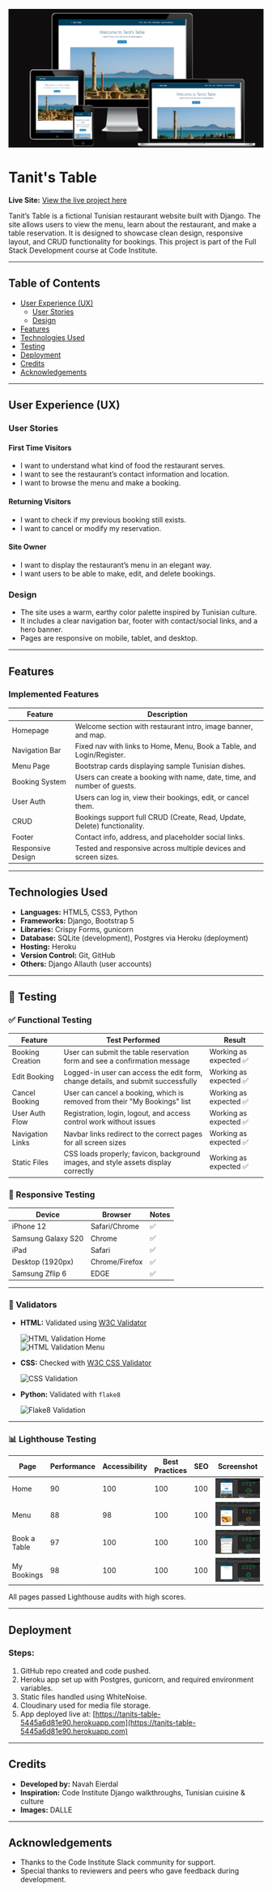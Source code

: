 ![Am I responsive screenshot](documentation/amiresp.png)

# Tanit's Table

**Live Site:** [View the live project here](https://tanits-table-5445a6d81e90.herokuapp.com)

Tanit’s Table is a fictional Tunisian restaurant website built with Django. The site allows users to view the menu, learn about the restaurant, and make a table reservation. It is designed to showcase clean design, responsive layout, and CRUD functionality for bookings. This project is part of the Full Stack Development course at Code Institute.

---

## Table of Contents

- [User Experience (UX)](#user-experience-ux)
  - [User Stories](#user-stories)
  - [Design](#design)
- [Features](#features)
- [Technologies Used](#technologies-used)
- [Testing](#testing)
- [Deployment](#deployment)
- [Credits](#credits)
- [Acknowledgements](#acknowledgements)

---

## User Experience (UX)

### User Stories

#### First Time Visitors
- I want to understand what kind of food the restaurant serves.
- I want to see the restaurant’s contact information and location.
- I want to browse the menu and make a booking.

#### Returning Visitors
- I want to check if my previous booking still exists.
- I want to cancel or modify my reservation.

#### Site Owner
- I want to display the restaurant’s menu in an elegant way.
- I want users to be able to make, edit, and delete bookings.

### Design

- The site uses a warm, earthy color palette inspired by Tunisian culture.
- It includes a clear navigation bar, footer with contact/social links, and a hero banner.
- Pages are responsive on mobile, tablet, and desktop.

---

## Features

### Implemented Features

| Feature           | Description                                                                  |
|------------------|------------------------------------------------------------------------------|
| Homepage          | Welcome section with restaurant intro, image banner, and map.               |
| Navigation Bar    | Fixed nav with links to Home, Menu, Book a Table, and Login/Register.       |
| Menu Page         | Bootstrap cards displaying sample Tunisian dishes.                          |
| Booking System    | Users can create a booking with name, date, time, and number of guests.     |
| User Auth         | Users can log in, view their bookings, edit, or cancel them.                |
| CRUD              | Bookings support full CRUD (Create, Read, Update, Delete) functionality.    |
| Footer            | Contact info, address, and placeholder social links.                        |
| Responsive Design | Tested and responsive across multiple devices and screen sizes.             |

---

## Technologies Used

- **Languages:** HTML5, CSS3, Python
- **Frameworks:** Django, Bootstrap 5
- **Libraries:** Crispy Forms, gunicorn
- **Database:** SQLite (development), Postgres via Heroku (deployment)
- **Hosting:** Heroku
- **Version Control:** Git, GitHub
- **Others:** Django Allauth (user accounts)

---

## 🧪 Testing

### ✅ Functional Testing

| **Feature**         | **Test Performed**                                                                 | **Result**              |
|---------------------|-------------------------------------------------------------------------------------|-------------------------|
| Booking Creation    | User can submit the table reservation form and see a confirmation message          | Working as expected ✅   |
| Edit Booking        | Logged-in user can access the edit form, change details, and submit successfully    | Working as expected ✅   |
| Cancel Booking      | User can cancel a booking, which is removed from their "My Bookings" list           | Working as expected ✅   |
| User Auth Flow      | Registration, login, logout, and access control work without issues                 | Working as expected ✅   |
| Navigation Links    | Navbar links redirect to the correct pages for all screen sizes                     | Working as expected ✅   |
| Static Files        | CSS loads properly; favicon, background images, and style assets display correctly  | Working as expected ✅   |

### 📱 Responsive Testing

| Device              | Browser        | Notes     |
|---------------------|----------------|-----------|
| iPhone 12           | Safari/Chrome  | ✅         |
| Samsung Galaxy S20  | Chrome         | ✅         |
| iPad                | Safari         | ✅         |
| Desktop (1920px)    | Chrome/Firefox | ✅         |
| Samsung Zflip 6     | EDGE           | ✅         |

---
### 🔎 Validators

- **HTML:** Validated using [W3C Validator](https://validator.w3.org/)
  
  ![HTML Validation Home](documentation/validation/home.png)  
  ![HTML Validation Menu](documentation/validation/menu.png)

- **CSS:** Checked with [W3C CSS Validator](https://jigsaw.w3.org/css-validator/)
  
  ![CSS Validation](documentation/validation/css-validation.png)

- **Python:** Validated with `flake8`
  
  ![Flake8 Validation](documentation/validation/flake8.png)

---

### 📊 Lighthouse Testing

| Page           | Performance | Accessibility | Best Practices | SEO  | Screenshot |
|----------------|-------------|----------------|----------------|------|------------|
| Home           | 90          | 100            | 100            | 100  | ![Home](documentation/lighthouse/home.png) |
| Menu           | 88          | 98             | 100            | 100  | ![Menu](documentation/lighthouse/menu.png) |
| Book a Table   | 97          | 100            | 100            | 100  | ![Booking Form](documentation/lighthouse/bookform.png) |
| My Bookings    | 98          | 100            | 100            | 100  | ![My Bookings](documentation/lighthouse/mybookings.png) |

All pages passed Lighthouse audits with high scores.

---

## Deployment

### Steps:

1. GitHub repo created and code pushed.
2. Heroku app set up with Postgres, gunicorn, and required environment variables.
3. Static files handled using WhiteNoise.
4. Cloudinary used for media file storage.
5. App deployed live at: [https://tanits-table-5445a6d81e90.herokuapp.com](https://tanits-table-5445a6d81e90.herokuapp.com)

---

## Credits

- **Developed by:** Navah Eierdal  
- **Inspiration:** Code Institute Django walkthroughs, Tunisian cuisine & culture  
- **Images:** DALLE  

---

## Acknowledgements

- Thanks to the Code Institute Slack community for support.  
- Special thanks to reviewers and peers who gave feedback during development.
